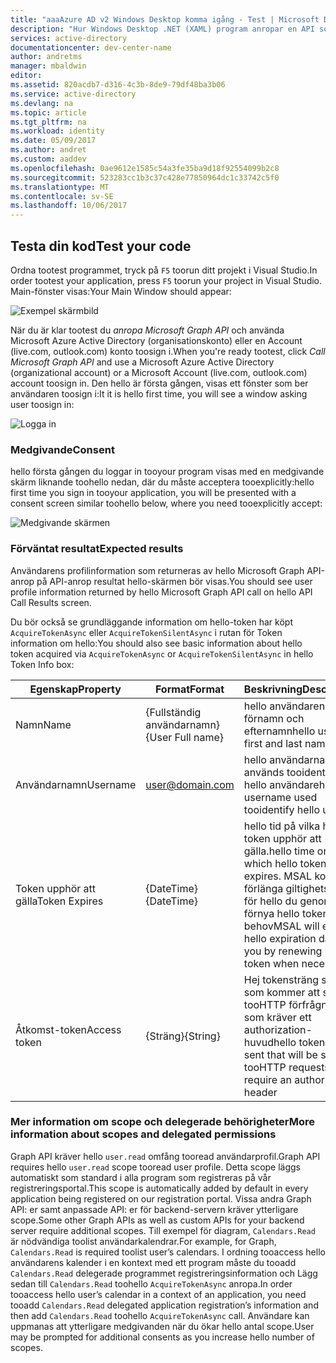 ```yaml
---
title: "aaaAzure AD v2 Windows Desktop komma igång - Test | Microsoft Docs"
description: "Hur Windows Desktop .NET (XAML) program anropar en API som kräver åtkomst-token i Azure Active Directory v2 slutpunkten"
services: active-directory
documentationcenter: dev-center-name
author: andretms
manager: mbaldwin
editor: 
ms.assetid: 820acdb7-d316-4c3b-8de9-79df48ba3b06
ms.service: active-directory
ms.devlang: na
ms.topic: article
ms.tgt_pltfrm: na
ms.workload: identity
ms.date: 05/09/2017
ms.author: andret
ms.custom: aaddev
ms.openlocfilehash: 0ae9612e1585c54a3fe35ba9d18f92554099b2c8
ms.sourcegitcommit: 523283cc1b3c37c428e77850964dc1c33742c5f0
ms.translationtype: MT
ms.contentlocale: sv-SE
ms.lasthandoff: 10/06/2017
---
```

## <a name="test-your-code"></a><span data-ttu-id="c8c47-103">Testa din kod</span><span class="sxs-lookup"><span data-stu-id="c8c47-103">Test your code</span></span>

<span data-ttu-id="c8c47-104">Ordna tootest programmet, tryck på `F5` toorun ditt projekt i Visual Studio.</span><span class="sxs-lookup"><span data-stu-id="c8c47-104">In order tootest your application, press `F5` toorun your project in Visual Studio.</span></span> <span data-ttu-id="c8c47-105">Main-fönster visas:</span><span class="sxs-lookup"><span data-stu-id="c8c47-105">Your Main Window should appear:</span></span>

![Exempel skärmbild](media/active-directory-mobileanddesktopapp-windowsdesktop-test/samplescreenshot.png)

<span data-ttu-id="c8c47-107">När du är klar tootest du *anropa Microsoft Graph API* och använda Microsoft Azure Active Directory (organisationskonto) eller en Account (live.com, outlook.com) konto toosign i.</span><span class="sxs-lookup"><span data-stu-id="c8c47-107">When you're ready tootest, click *Call Microsoft Graph API* and use a Microsoft Azure Active Directory (organizational account) or a Microsoft Account (live.com, outlook.com) account toosign in.</span></span> <span data-ttu-id="c8c47-108">Den hello är första gången, visas ett fönster som ber användaren toosign i:</span><span class="sxs-lookup"><span data-stu-id="c8c47-108">It it is hello first time, you will see a window asking user toosign in:</span></span>

![Logga in](media/active-directory-mobileanddesktopapp-windowsdesktop-test/signinscreenshot.png)

### <a name="consent"></a><span data-ttu-id="c8c47-110">Medgivande</span><span class="sxs-lookup"><span data-stu-id="c8c47-110">Consent</span></span>
<span data-ttu-id="c8c47-111">hello första gången du loggar in tooyour program visas med en medgivande skärm liknande toohello nedan, där du måste acceptera tooexplicitly:</span><span class="sxs-lookup"><span data-stu-id="c8c47-111">hello first time you sign in tooyour application, you will be presented with a consent screen similar toohello below, where you need tooexplicitly accept:</span></span>

![Medgivande skärmen](media/active-directory-mobileanddesktopapp-windowsdesktop-test/consentscreen.png)

### <a name="expected-results"></a><span data-ttu-id="c8c47-113">Förväntat resultat</span><span class="sxs-lookup"><span data-stu-id="c8c47-113">Expected results</span></span>
<span data-ttu-id="c8c47-114">Användarens profilinformation som returneras av hello Microsoft Graph API-anrop på API-anrop resultat hello-skärmen bör visas.</span><span class="sxs-lookup"><span data-stu-id="c8c47-114">You should see user profile information returned by hello Microsoft Graph API call on hello API Call Results screen.</span></span>

<span data-ttu-id="c8c47-115">Du bör också se grundläggande information om hello-token har köpt `AcquireTokenAsync` eller `AcquireTokenSilentAsync` i rutan för Token information om hello:</span><span class="sxs-lookup"><span data-stu-id="c8c47-115">You  should also see basic information about hello token acquired via `AcquireTokenAsync` or `AcquireTokenSilentAsync` in hello Token Info box:</span></span>

|<span data-ttu-id="c8c47-116">Egenskap</span><span class="sxs-lookup"><span data-stu-id="c8c47-116">Property</span></span>  |<span data-ttu-id="c8c47-117">Format</span><span class="sxs-lookup"><span data-stu-id="c8c47-117">Format</span></span>  |<span data-ttu-id="c8c47-118">Beskrivning</span><span class="sxs-lookup"><span data-stu-id="c8c47-118">Description</span></span> |
|---------|---------|---------|
|<span data-ttu-id="c8c47-119">Namn</span><span class="sxs-lookup"><span data-stu-id="c8c47-119">Name</span></span> | <span data-ttu-id="c8c47-120">{Fullständig användarnamn}</span><span class="sxs-lookup"><span data-stu-id="c8c47-120">{User Full name}</span></span> |<span data-ttu-id="c8c47-121">hello användarens förnamn och efternamn</span><span class="sxs-lookup"><span data-stu-id="c8c47-121">hello user’s first and last name</span></span>|
|<span data-ttu-id="c8c47-122">Användarnamn</span><span class="sxs-lookup"><span data-stu-id="c8c47-122">Username</span></span> |<span>user@domain.com</span> |<span data-ttu-id="c8c47-123">hello användarnamn används tooidentify hello användare</span><span class="sxs-lookup"><span data-stu-id="c8c47-123">hello username used tooidentify hello user</span></span>|
|<span data-ttu-id="c8c47-124">Token upphör att gälla</span><span class="sxs-lookup"><span data-stu-id="c8c47-124">Token Expires</span></span> |<span data-ttu-id="c8c47-125">{DateTime}</span><span class="sxs-lookup"><span data-stu-id="c8c47-125">{DateTime}</span></span>         |<span data-ttu-id="c8c47-126">hello tid på vilka hello token upphör att gälla.</span><span class="sxs-lookup"><span data-stu-id="c8c47-126">hello time on which hello token expires.</span></span> <span data-ttu-id="c8c47-127">MSAL kommer förlänga giltighetstiden för hello du genom att förnya hello token vid behov</span><span class="sxs-lookup"><span data-stu-id="c8c47-127">MSAL will extend hello expiration date for you by renewing hello token when necessary</span></span>|
|<span data-ttu-id="c8c47-128">Åtkomst-token</span><span class="sxs-lookup"><span data-stu-id="c8c47-128">Access token</span></span> |<span data-ttu-id="c8c47-129">{Sträng}</span><span class="sxs-lookup"><span data-stu-id="c8c47-129">{String}</span></span>         |<span data-ttu-id="c8c47-130">Hej tokensträng skickas som kommer att skickas tooHTTP förfrågningar som kräver ett authorization-huvud</span><span class="sxs-lookup"><span data-stu-id="c8c47-130">hello token string sent that will be sent tooHTTP requests that require an authorization header</span></span>|

<!--start-collapse-->
### <a name="more-information-about-scopes-and-delegated-permissions"></a><span data-ttu-id="c8c47-131">Mer information om scope och delegerade behörigheter</span><span class="sxs-lookup"><span data-stu-id="c8c47-131">More information about scopes and delegated permissions</span></span>
<span data-ttu-id="c8c47-132">Graph API kräver hello `user.read` omfång tooread användarprofil.</span><span class="sxs-lookup"><span data-stu-id="c8c47-132">Graph API requires hello `user.read` scope tooread user profile.</span></span> <span data-ttu-id="c8c47-133">Detta scope läggs automatiskt som standard i alla program som registreras på vår registreringsportal.</span><span class="sxs-lookup"><span data-stu-id="c8c47-133">This scope is automatically added by default in every application being registered on our registration portal.</span></span> <span data-ttu-id="c8c47-134">Vissa andra Graph API: er samt anpassade API: er för backend-servern kräver ytterligare scope.</span><span class="sxs-lookup"><span data-stu-id="c8c47-134">Some other Graph APIs as well as custom APIs for your backend server require additional scopes.</span></span> <span data-ttu-id="c8c47-135">Till exempel för diagram, `Calendars.Read` är nödvändiga toolist användarkalendrar.</span><span class="sxs-lookup"><span data-stu-id="c8c47-135">For example, for Graph, `Calendars.Read` is required toolist user’s calendars.</span></span> <span data-ttu-id="c8c47-136">I ordning tooaccess hello användarens kalender i en kontext med ett program måste du tooadd `Calendars.Read` delegerade programmet registreringsinformation och Lägg sedan till `Calendars.Read` toohello `AcquireTokenAsync` anropa.</span><span class="sxs-lookup"><span data-stu-id="c8c47-136">In order tooaccess hello user’s calendar in a context of an application, you need tooadd `Calendars.Read` delegated application registration’s information and then add `Calendars.Read` toohello `AcquireTokenAsync` call.</span></span> <span data-ttu-id="c8c47-137">Användare kan uppmanas att ytterligare medgivanden när du ökar hello antal scope.</span><span class="sxs-lookup"><span data-stu-id="c8c47-137">User may be prompted for additional consents as you increase hello number of scopes.</span></span>

<!--end-collapse-->



